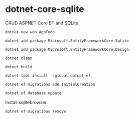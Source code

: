 # dotnet-core-sqlite
CRUD ASPNET Core ET and SQLite

```dotnet new web AppTodo```

```dotnet add package Microsoft.EntityFrameworkCore.Sqlite```

```dotnet add package Microsoft.EntityFrameworkCore.Design```

```dotnet clean```

```dotnet build```

```dotnet tool install --global dotnet-ef```

```dotnet ef migrations add InitialCreation```

```dotnet ef database update```

Install sqlitebrowser

```dotnet ef migrations remove```
